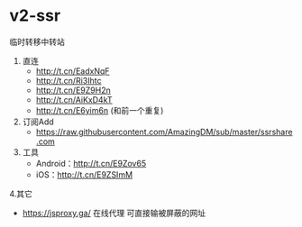 # v2-ssr
临时转移中转站

1. 直连
   - http://t.cn/EadxNqF
   - http://t.cn/Ri3Ihtc
   - http://t.cn/E9Z9H2n
   - http://t.cn/AiKxD4kT
   - http://t.cn/E6yim6n (和前一个重复)
2. 订阅Add
   - https://raw.githubusercontent.com/AmazingDM/sub/master/ssrshare.com
3. 工具
   - Android：http://t.cn/E9Zov65
   - iOS：http://t.cn/E9ZSImM

4.其它
   - https://jsproxy.ga/ 在线代理 可直接输被屏蔽的网址
